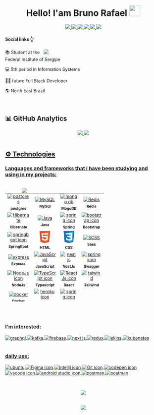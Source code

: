 <div align="center">
   <h1>
     Hello! I'am Bruno Rafael    
     <img src="https://media.giphy.com/media/hvRJCLFzcasrR4ia7z/giphy.gif" width="35px" height="35px">
   </h1>
</div>
 
<div align="center">
  <a href="https://twitter.com/DevBrunoRafael"> 
    <img src="https://img.shields.io/badge/Twitter-%231DA1F2.svg?style=for-the-badge&logo=Twitter&logoColor=white"/>
  </a>
  <a href="mailto:devbrunorafaell@gmail.com">
    <img src="https://img.shields.io/badge/Gmail-D14836?style=for-the-badge&logo=gmail&logoColor=white"/>
  </a>
  <a href="http://wa.me/5579998425258">
    <img src="https://img.shields.io/badge/WhatsApp-25D366?style=for-the-badge&logo=whatsapp&logoColor=white"/>
  </a>
  <a href="https://www.instagram.com/brunorafael_ns/">
    <img src="https://img.shields.io/badge/Instagram-E4405F?style=for-the-badge&logo=instagram&logoColor=white"/>
  </a>
  <a href="https://twitter.com/DevBrunoRafael">
    <img src="https://img.shields.io/badge/Telegram-2CA5E0?style=for-the-badge&logo=telegram&logoColor=white"/>
  </a>
  <a href="https://www.linkedin.com/in/bruno-rafael-955b9a234/">
    <img src="https://img.shields.io/badge/LinkedIn-0077B5?style=for-the-badge&logo=linkedin&logoColor=white"/>
  </a>
</div>


#### Social links :point_up_2:
<img src="https://github.com/mayankchaudhary26/Cool-Readme-ideas/blob/master/data/multi-screen.gif" min-width="380px" max-width="380px" width="380px" align="right">
 <div>
   <p>📚 Student at the Federal Institute of Sergipe</p>
   <p>💻 5th period in Information Systems</p> 
   <p>👨‍💻 future Full Stack Developer</p>
   <p>🌎 North East Brazil </p>
 </div>
<br>

## :bar_chart: GitHub Analytics

<div align="center">
  <a href="https://github.com/BrunoRafael-01">
  <img height="180em" src="https://github-readme-stats.vercel.app/api?username=DevBrunoRafael&show_icons=true&theme=github_dark&include_all_commits=true&count_private=true">
  <img height="180em" src="https://github-readme-stats.vercel.app/api/top-langs/?username=DevBrunoRafael&layout=compact&langs_count=7&theme=github_dark">
</div><br>

  
##  :gear: Technologies
  
### Languages and frameworks that I have been studying and using in my projects:
<br>
<!-- <div style="display: flex">
  <img align="center" alt="postgres" height="40" width="45" src="https://cdn.jsdelivr.net/gh/devicons/devicon/icons/postgresql/postgresql-original.svg" />
  <img align="center" alt="MySQL" height="40" width="45" src="https://cdn.jsdelivr.net/gh/devicons/devicon/icons/mysql/mysql-original.svg">
  <img align="center" alt="mongo db" height="40" width="40" src="https://cdn.jsdelivr.net/gh/devicons/devicon/icons/mongodb/mongodb-original.svg">
  <img align="center" alt="Redis" height="40" width="45" src="https://cdn.jsdelivr.net/gh/devicons/devicon/icons/redis/redis-original.svg" />
  <img align="center" alt="Hibernate" height="35" width="40" src="https://www.vectorlogo.zone/logos/hibernate/hibernate-icon.svg" />
  <img align="center" alt="Java" height="40" width="50" src="https://cdn.jsdelivr.net/gh/devicons/devicon/icons/java/java-original.svg">
  <img align="center" alt="spring icon" height="35" width="45" src="https://cdn.jsdelivr.net/gh/devicons/devicon/icons/spring/spring-original.svg">
  <img align="center" alt="springboot icon" height="40" width="40" src="https://user-images.githubusercontent.com/25181517/183891303-41f257f8-6b3d-487c-aa56-c497b880d0fb.png">
  <img align="center" alt="HTML" height="35" width="40" src="https://raw.githubusercontent.com/devicons/devicon/master/icons/html5/html5-original.svg">
  <img align="center" alt="CSS" height="35" width="40" src="https://raw.githubusercontent.com/devicons/devicon/master/icons/css3/css3-original.svg">
  <img align="center" alt="SCSS" height="45" width="40" src="https://cdn.jsdelivr.net/gh/devicons/devicon/icons/sass/sass-original.svg">
  <img align="center" alt="bootstrap icon" height="45" width="50" src="https://cdn.jsdelivr.net/gh/devicons/devicon/icons/bootstrap/bootstrap-plain.svg">
  <img align="center" alt="spring icon" height="40" width="40" src="https://user-images.githubusercontent.com/25181517/186711335-a3729606-5a78-4496-9a36-06efcc74f800.png"> 
  <img align="center" alt="JavaScript" height="30" width="40" src="https://cdn.jsdelivr.net/gh/devicons/devicon/icons/javascript/javascript-original.svg">
  <img align="center" alt="NodeJs icon" height="40" width="45" src="https://cdn.jsdelivr.net/gh/devicons/devicon/icons/nodejs/nodejs-original.svg">
  <img align="center" alt="TypeScript icon" height="35" width="40" src="https://cdn.jsdelivr.net/gh/devicons/devicon/icons/typescript/typescript-original.svg">
  <img align="center" alt="ReactJs icon" height="35" width="45" src="https://cdn.jsdelivr.net/gh/devicons/devicon/icons/react/react-original.svg">
  <img align="center" alt="taiwind" height="40" width="45" src="https://cdn.jsdelivr.net/gh/devicons/devicon/icons/tailwindcss/tailwindcss-plain.svg">
  <img align="center" alt="express" height="50" width="45" src="https://cdn.jsdelivr.net/gh/devicons/devicon/icons/express/express-original.svg">
  <img align="center" alt="docker" height="45" width="45" src="https://cdn.jsdelivr.net/gh/devicons/devicon/icons/docker/docker-original.svg">
  <img align="center" alt="nest js" height="35" width="40" src="https://cdn.jsdelivr.net/gh/devicons/devicon/icons/nestjs/nestjs-plain.svg">
 <img align="center" alt="heroku icon" height="35" width="45" src="https://cdn.jsdelivr.net/gh/devicons/devicon/icons/heroku/heroku-plain.svg">
 <img align="center" alt="spring icon" height="35" width="45" src="https://raw.githubusercontent.com/get-icon/geticon/fc0f660daee147afb4a56c64e12bde6486b73e39/icons/jest.svg">
</div> -->
 

<img src="https://raw.githubusercontent.com/MicaelliMedeiros/micaellimedeiros/master/image/computer-illustration.png" min-width="450px" max-width="450px" width="450px" align="right">
   
<table height="350em">
  <tr>
    <td align="center" style="width: 55px;">
       <img align="center" alt="postgres" width="40" src="https://cdn.jsdelivr.net/gh/devicons/devicon/icons/postgresql/postgresql-original.svg" />
       <sub>
        <b>
          postgres
        </b>
      </sub>
    </td>
    <td align="center" style="width: 55px;">
      <img align="center" alt="MySQL" width="45" src="https://cdn.jsdelivr.net/gh/devicons/devicon/icons/mysql/mysql-original.svg">
      <sub>
        <b>
          MySql
        </b>
      </sub>
    </td>
    <td align="center" style="width: 55px;">
      <img align="center" alt="mongo db" width="45" src="https://cdn.jsdelivr.net/gh/devicons/devicon/icons/mongodb/mongodb-original.svg">
      <sub>
        <b>
          MogoDB
        </b>
      </sub>
    </td>
    <td align="center" style="width: 55px;">
      <img align="center" alt="Redis" width="40" src="https://cdn.jsdelivr.net/gh/devicons/devicon/icons/redis/redis-original.svg" />
      <sub>
        <b>
          Redis
        </b>
      </sub>
    </td>
  </tr>

  <tr>
    <td align="center">
      <img align="center" alt="Hibernate" width="35" src="https://www.vectorlogo.zone/logos/hibernate/hibernate-icon.svg" />
      <sub>
        <b>
          Hibernate
        </b>
      </sub>
    </td>
    <td align="center">
      <img align="center" alt="Java" width="50" src="https://cdn.jsdelivr.net/gh/devicons/devicon/icons/java/java-original.svg">
      <sub>
        <b>
          Java
        </b>
      </sub>
    </td>
    <td align="center">
      <img align="center" alt="spring icon" width="40" src="https://cdn.jsdelivr.net/gh/devicons/devicon/icons/spring/spring-original.svg">
      <sub>
        <b>
          Spring
        </b>
      </sub>
    </td>
    <td align="center">
      <img align="center" alt="bootstrap icon" width="50" src="https://cdn.jsdelivr.net/gh/devicons/devicon/icons/bootstrap/bootstrap-plain.svg">
      <sub>
        <b>
          Bootstrap
        </b>
      </sub>
    </td>
  </tr>

  <tr>
    <td align="center">
      <img align="center" alt="springboot icon" width="40" src="https://user-images.githubusercontent.com/25181517/183891303-41f257f8-6b3d-487c-aa56-c497b880d0fb.png">
      <sub>
        <b>
          SpringBoot
        </b>
      </sub>
    </td>
    <td align="center">
      <img align="center" alt="HTML" width="40" src="https://raw.githubusercontent.com/devicons/devicon/master/icons/html5/html5-original.svg">
      <sub>
        <b>
          HTML
        </b>
      </sub>
    </td>
    <td align="center">
      <img align="center" alt="CSS" width="40" src="https://raw.githubusercontent.com/devicons/devicon/master/icons/css3/css3-original.svg">
      <sub>
        <b>
          CSS
        </b>
      </sub>
    </td>
    <td align="center">
      <img align="center" alt="SCSS" width="40" src="https://cdn.jsdelivr.net/gh/devicons/devicon/icons/sass/sass-original.svg">
      <sub>
        <b>
          Sass
        </b>
      </sub>
    </td>
  </tr>

  <tr>
    <td align="center">
      <img align="center" alt="express" width="40" src="https://cdn.jsdelivr.net/gh/devicons/devicon/icons/express/express-original.svg">
      <sub>
        <b>
          Express
        </b>
      </sub>
    </td>
    <td align="center">
      <img align="center" alt="JavaScript" width="35" src="https://cdn.jsdelivr.net/gh/devicons/devicon/icons/javascript/javascript-original.svg">
      <sub>
        <b>
          JavaScript
        </b>
      </sub>
    </td>
    <td align="center">
      <img align="center" alt="nest js" width="40" src="https://cdn.jsdelivr.net/gh/devicons/devicon/icons/nestjs/nestjs-plain.svg">
      <sub>
        <b>
          NestJs
        </b>
      </sub>
    </td>
    <td align="center">
      <img align="center" alt="spring icon" width="40" src="https://user-images.githubusercontent.com/25181517/186711335-a3729606-5a78-4496-9a36-06efcc74f800.png"> 
      <sub>
        <b>
          Swagger
        </b>
      </sub>
    </td>
  </tr>

  <tr>
    <td align="center">
      <img align="center" alt="NodeJs icon" width="40" src="https://cdn.jsdelivr.net/gh/devicons/devicon/icons/nodejs/nodejs-original.svg">
      <sub>
        <b>
          NodeJs
        </b>
      </sub>
    </td>
    <td align="center">
      <img align="center" alt="TypeScript icon" width="35" src="https://cdn.jsdelivr.net/gh/devicons/devicon/icons/typescript/typescript-original.svg">
      <sub>
        <b>
          Typescript
        </b>
      </sub>
    </td>
    <td align="center">
      <img align="center" alt="ReactJs icon" width="40" src="https://cdn.jsdelivr.net/gh/devicons/devicon/icons/react/react-original.svg">
      <sub>
        <b>
          React
        </b>
      </sub>
    </td>
    <td align="center">
      <img align="center" alt="taiwind" width="45" src="https://cdn.jsdelivr.net/gh/devicons/devicon/icons/tailwindcss/tailwindcss-plain.svg">
      <sub>
        <b>
          Tailwind
        </b>
      </sub>
    </td>
  </tr>

  <tr>
    <td align="center">
      <img align="center" alt="docker" width="50" src="https://cdn.jsdelivr.net/gh/devicons/devicon/icons/docker/docker-original.svg">
      <sub>
        <b>
          Docker
        </b>
      </sub>
    </td>
    <td align="center">
      <img align="center" alt="heroku icon" width="40" src="https://cdn.jsdelivr.net/gh/devicons/devicon/icons/heroku/heroku-plain.svg">
      <sub>
        <b>
          Heroku
        </b>
      </sub>
    </td>
    <td align="center">
      <img align="center" alt="spring icon" width="35" src="https://raw.githubusercontent.com/get-icon/geticon/fc0f660daee147afb4a56c64e12bde6486b73e39/icons/jest.svg">
      <sub>
        <b>
          Jest
        </b>
      </sub>
    </td>
  </tr>
</table></br>
</br>

### I'm interested:
<div style="display: block">
  <img align="center" alt="graphql" height="35" width="40" src="https://cdn.jsdelivr.net/gh/devicons/devicon/icons/graphql/graphql-plain.svg">
  <img align="center" alt="kafka" height="35" width="40" src="https://cdn.jsdelivr.net/gh/devicons/devicon/icons/apachekafka/apachekafka-original.svg">
  <img align="center" alt="firebase" height="35" width="40" src="https://cdn.jsdelivr.net/gh/devicons/devicon/icons/firebase/firebase-plain.svg">
  <img align="center" alt="next js" height="35" width="40" src="https://cdn.jsdelivr.net/gh/devicons/devicon/icons/nextjs/nextjs-original.svg">
  <img align="center" alt="redux" height="35" width="40" src="https://cdn.jsdelivr.net/gh/devicons/devicon/icons/redux/redux-original.svg">
  <img align="center" alt="jekins" height="35" width="40" src="https://cdn.jsdelivr.net/gh/devicons/devicon/icons/jenkins/jenkins-original.svg" />    
  <img align="center" alt="kubenetes" height="35" width="40" src="https://cdn.jsdelivr.net/gh/devicons/devicon/icons/kubernetes/kubernetes-plain.svg" />  
</div></br>

### daily use:
<div style="display: inline_block">
  <img align="center" alt="ubuntu" height="35" width="40" src="https://cdn.jsdelivr.net/gh/devicons/devicon/icons/ubuntu/ubuntu-plain.svg" />
  <img align="center" alt="Figma icon" height="35" width="40" src="https://cdn.jsdelivr.net/gh/devicons/devicon/icons/figma/figma-original.svg">
  <img align="center" alt="intellij icon" height="35" width="40" src="https://cdn.jsdelivr.net/gh/devicons/devicon/icons/intellij/intellij-original.svg">
  <img align="center" alt="Git icon" height="35" width="40" src="https://cdn.jsdelivr.net/gh/devicons/devicon/icons/git/git-original.svg">
  <img align="center" alt="codepen icon" height="35" width="40" src="https://cdn.jsdelivr.net/gh/devicons/devicon/icons/codepen/codepen-plain.svg">
  <img align="center" alt="vscode icon" height="35" width="40" src="https://cdn.jsdelivr.net/gh/devicons/devicon/icons/vscode/vscode-original.svg">
  <img align="center" alt="android studio icon" height="35" width="40" src="https://cdn.jsdelivr.net/gh/devicons/devicon/icons/androidstudio/androidstudio-original.svg">
  <img align="center" alt="postman" height="35" width="40" src="https://www.svgrepo.com/show/354202/postman-icon.svg">
 <img align="center" alt="postman" height="35" width="40" src="https://raw.githubusercontent.com/get-icon/geticon/fc0f660daee147afb4a56c64e12bde6486b73e39/icons/insomnia.svg">
</div></br>

##

<div align="center">
    <img src="http://github-readme-streak-stats.herokuapp.com?user=DevBrunoRafael&theme=gotham&hide_border=true" width="450"/>
</div>

## 
<div align="center">
    <img height="290em" src="https://github-readme-activity-graph.cyclic.app/graph?username=DevBrunoRafael&theme=gotham&hide_border=true&radius=500">
</div>


